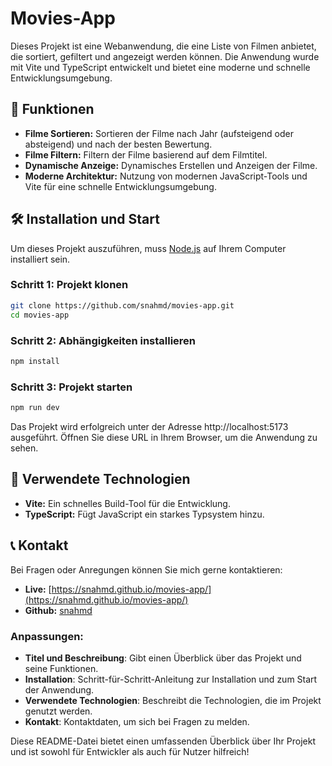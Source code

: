 # Movies-App

Dieses Projekt ist eine Webanwendung, die eine Liste von Filmen anbietet, die sortiert, gefiltert und angezeigt werden können. Die Anwendung wurde mit Vite und TypeScript entwickelt und bietet eine moderne und schnelle Entwicklungsumgebung.

## 🚀 Funktionen

- **Filme Sortieren:** Sortieren der Filme nach Jahr (aufsteigend oder absteigend) und nach der besten Bewertung.
- **Filme Filtern:** Filtern der Filme basierend auf dem Filmtitel.
- **Dynamische Anzeige:** Dynamisches Erstellen und Anzeigen der Filme.
- **Moderne Architektur:** Nutzung von modernen JavaScript-Tools und Vite für eine schnelle Entwicklungsumgebung.

## 🛠️ Installation und Start

Um dieses Projekt auszuführen, muss [Node.js](https://nodejs.org/) auf Ihrem Computer installiert sein.

### Schritt 1: Projekt klonen

```bash
git clone https://github.com/snahmd/movies-app.git
cd movies-app

```

### Schritt 2: Abhängigkeiten installieren

```bash
npm install
```

### Schritt 3: Projekt starten

```bash
npm run dev
```

Das Projekt wird erfolgreich unter der Adresse http://localhost:5173 ausgeführt. Öffnen Sie diese URL in Ihrem Browser, um die Anwendung zu sehen.

## 🔧 Verwendete Technologien

- **Vite:** Ein schnelles Build-Tool für die Entwicklung.
- **TypeScript:** Fügt JavaScript ein starkes Typsystem hinzu.

## 📞 Kontakt

Bei Fragen oder Anregungen können Sie mich gerne kontaktieren:

- **Live:** [https://snahmd.github.io/movies-app/](https://snahmd.github.io/movies-app/)
- **Github:** [snahmd](https://github.com/snahmd)

### Anpassungen:

- **Titel und Beschreibung**: Gibt einen Überblick über das Projekt und seine Funktionen.
- **Installation**: Schritt-für-Schritt-Anleitung zur Installation und zum Start der Anwendung.
- **Verwendete Technologien**: Beschreibt die Technologien, die im Projekt genutzt werden.
- **Kontakt**: Kontaktdaten, um sich bei Fragen zu melden.

Diese README-Datei bietet einen umfassenden Überblick über Ihr Projekt und ist sowohl für Entwickler als auch für Nutzer hilfreich!
